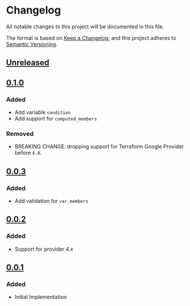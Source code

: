 # Changelog

All notable changes to this project will be documented in this file.

The format is based on [Keep a Changelog](https://keepachangelog.com/en/1.0.0/),
and this project adheres to [Semantic Versioning](https://semver.org/spec/v2.0.0.html).

## [Unreleased]

## [0.1.0]

### Added

- Add variable `condition`
- Add support for `computed_members`

### Removed

- BREAKING CHANGE: dropping support for Terraform Google Provider before `4.0`.

## [0.0.3]

### Added

- Add validation for `var.members`

## [0.0.2]

### Added

- Support for provider 4.x

## [0.0.1]

### Added

- Initial Implementation

[unreleased]: https://github.com/mineiros-io/terraform-google-artifact-registry-repository-iam/compare/v0.1.0...HEAD
[0.1.0]: https://github.com/mineiros-io/terraform-google-artifact-registry-repository-iam/compare/v0.0.3...v0.1.0
[0.0.3]: https://github.com/mineiros-io/terraform-google-artifact-registry-repository-iam/compare/v0.0.2...v0.0.3
[0.0.2]: https://github.com/mineiros-io/terraform-google-artifact-registry-repository-iam/compare/v0.0.1...v0.0.2
[0.0.1]: https://github.com/mineiros-io/terraform-google-artifact-registry-repository-iam/releases/tag/v0.0.1
